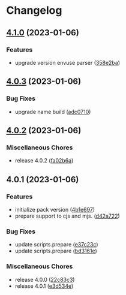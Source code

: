# Changelog

## [4.1.0](https://github.com/JonDotsoy/envuse.js/compare/v4.0.3...v4.1.0) (2023-01-06)


### Features

* upgrade version envuse parser ([358e2ba](https://github.com/JonDotsoy/envuse.js/commit/358e2bad81351736459570139a2f470335f089bf))

## [4.0.3](https://github.com/JonDotsoy/envuse.js/compare/v4.0.2...v4.0.3) (2023-01-06)


### Bug Fixes

* upgrade name build ([adc0710](https://github.com/JonDotsoy/envuse.js/commit/adc0710a75691f3ae3c82fa6b538df0f4b820765))

## [4.0.2](https://github.com/JonDotsoy/envuse.js/compare/v4.0.1...v4.0.2) (2023-01-06)


### Miscellaneous Chores

* release 4.0.2 ([fa02b6a](https://github.com/JonDotsoy/envuse.js/commit/fa02b6a05ce422925f6670ab4967e57f63e06a09))

## 4.0.1 (2023-01-06)


### Features

* initialize pack version ([4b1e697](https://github.com/JonDotsoy/envuse.js/commit/4b1e6979c196a5b8969abe3ff1944dfedbfeef8b))
* prepare support to cjs and mjs. ([d42a722](https://github.com/JonDotsoy/envuse.js/commit/d42a7226d8539809e0fda2f684147b06294d13a5))


### Bug Fixes

* update scripts.prepare ([e37c23c](https://github.com/JonDotsoy/envuse.js/commit/e37c23c30f1ec7ec93e85d083db9a19192d1e1e1))
* update scripts.prepare ([bd3161e](https://github.com/JonDotsoy/envuse.js/commit/bd3161e1f3236dddff78789f5950d0cb4e77b3ee))


### Miscellaneous Chores

* release 4.0.0 ([22c83c3](https://github.com/JonDotsoy/envuse.js/commit/22c83c383ce4dfae1c4a66bc735a7ca00fbeb47f))
* release 4.0.1 ([e3d534e](https://github.com/JonDotsoy/envuse.js/commit/e3d534e83afd059b39490bbab7d4df5b1bb36502))
